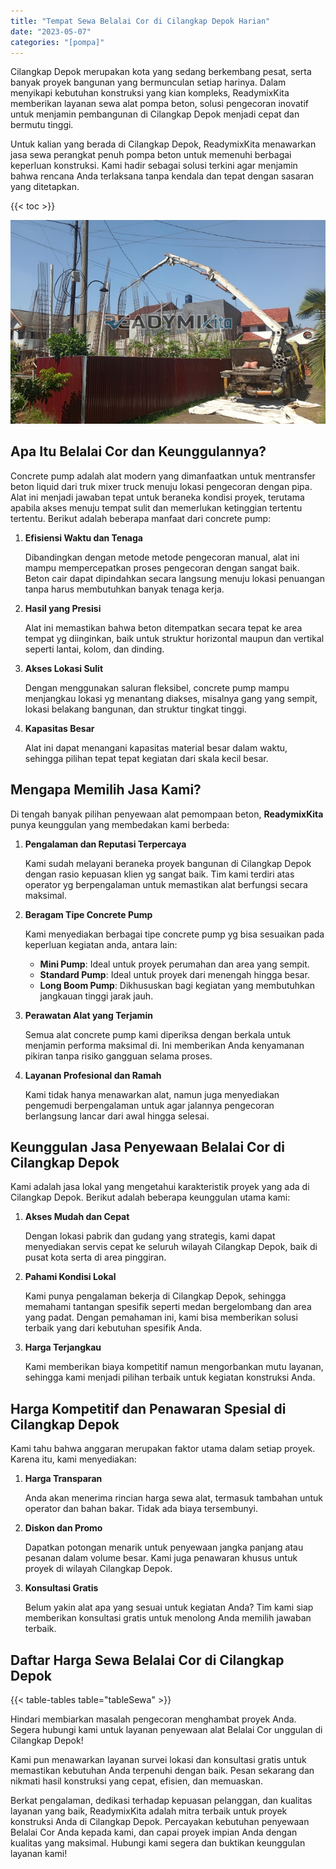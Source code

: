 ```yaml
---
title: "Tempat Sewa Belalai Cor di Cilangkap Depok Harian"
date: "2023-05-07"
categories: "[pompa]"
---
```


Cilangkap Depok merupakan kota yang sedang berkembang pesat, serta banyak proyek bangunan yang bermunculan setiap harinya. Dalam menyikapi kebutuhan konstruksi yang kian kompleks, ReadymixKita memberikan layanan sewa alat pompa beton, solusi pengecoran inovatif untuk menjamin pembangunan di Cilangkap Depok menjadi cepat dan bermutu tinggi.

Untuk kalian yang berada di Cilangkap Depok, ReadymixKita menawarkan jasa sewa perangkat penuh pompa beton untuk memenuhi berbagai keperluan konstruksi. Kami hadir sebagai solusi terkini agar menjamin bahwa rencana Anda terlaksana tanpa kendala dan tepat dengan sasaran yang ditetapkan.

{{< toc >}}

![Tempat Sewa Belalai Cor di Cilangkap Depok Harian](/images/pompa/sewa-pompa-24.jpg)

## Apa Itu Belalai Cor dan Keunggulannya?

Concrete pump adalah alat modern yang dimanfaatkan untuk mentransfer beton liquid dari truk mixer truck menuju lokasi pengecoran dengan pipa. Alat ini menjadi jawaban tepat untuk beraneka kondisi proyek, terutama apabila akses menuju tempat sulit dan memerlukan ketinggian tertentu tertentu. Berikut adalah beberapa manfaat dari concrete pump:

1. **Efisiensi Waktu dan Tenaga**

   Dibandingkan dengan metode metode pengecoran manual, alat ini mampu mempercepatkan proses pengecoran dengan sangat baik. Beton cair dapat dipindahkan secara langsung menuju lokasi penuangan tanpa harus membutuhkan banyak tenaga kerja.

2. **Hasil yang Presisi**

   Alat ini memastikan bahwa beton ditempatkan secara tepat ke area tempat yg diinginkan, baik untuk struktur horizontal maupun dan vertikal seperti lantai, kolom, dan dinding.

3. **Akses Lokasi Sulit**

   Dengan menggunakan saluran fleksibel, concrete pump mampu menjangkau lokasi yg menantang diakses, misalnya gang yang sempit, lokasi belakang bangunan, dan struktur tingkat tinggi.

4. **Kapasitas Besar**

   Alat ini dapat menangani kapasitas material besar dalam waktu, sehingga pilihan tepat tepat kegiatan dari skala kecil besar.

## Mengapa Memilih Jasa Kami?

Di tengah banyak pilihan penyewaan alat pemompaan beton, **ReadymixKita** punya keunggulan yang membedakan kami berbeda:

1. **Pengalaman dan Reputasi Terpercaya**

   Kami sudah melayani beraneka proyek bangunan di Cilangkap Depok dengan rasio kepuasan klien yg sangat baik. Tim kami terdiri atas operator yg berpengalaman untuk memastikan alat berfungsi secara maksimal.

2. **Beragam Tipe Concrete Pump**

   Kami menyediakan berbagai tipe concrete pump yg bisa sesuaikan pada keperluan kegiatan anda, antara lain:
   - **Mini Pump**: Ideal untuk proyek perumahan dan area yang sempit.
   - **Standard Pump**: Ideal untuk proyek dari menengah hingga besar.
   - **Long Boom Pump**: Dikhususkan bagi kegiatan yang membutuhkan jangkauan tinggi jarak jauh.

3. **Perawatan Alat yang Terjamin**

   Semua alat concrete pump kami diperiksa dengan berkala untuk menjamin performa maksimal di. Ini memberikan Anda kenyamanan pikiran tanpa risiko gangguan selama proses.

4. **Layanan Profesional dan Ramah**

   Kami tidak hanya menawarkan alat, namun juga menyediakan pengemudi berpengalaman untuk agar jalannya pengecoran berlangsung lancar dari awal hingga selesai.

## Keunggulan Jasa Penyewaan Belalai Cor di Cilangkap Depok

Kami adalah jasa lokal yang mengetahui karakteristik proyek yang ada di Cilangkap Depok. Berikut adalah beberapa keunggulan utama kami:

1. **Akses Mudah dan Cepat**

   Dengan lokasi pabrik dan gudang yang strategis, kami dapat menyediakan servis cepat ke seluruh wilayah Cilangkap Depok, baik di pusat kota serta di area pinggiran.

2. **Pahami Kondisi Lokal**

   Kami punya pengalaman bekerja di Cilangkap Depok, sehingga memahami tantangan spesifik seperti medan bergelombang dan area yang padat. Dengan pemahaman ini, kami bisa memberikan solusi terbaik yang dari kebutuhan spesifik Anda.

3. **Harga Terjangkau**

   Kami memberikan biaya kompetitif namun mengorbankan mutu layanan, sehingga kami menjadi pilihan terbaik untuk kegiatan konstruksi Anda.

## Harga Kompetitif dan Penawaran Spesial di Cilangkap Depok

Kami tahu bahwa anggaran merupakan faktor utama dalam setiap proyek. Karena itu, kami menyediakan:

1. **Harga Transparan**

   Anda akan menerima rincian harga sewa alat, termasuk tambahan untuk operator dan bahan bakar. Tidak ada biaya tersembunyi.

2. **Diskon dan Promo**

   Dapatkan potongan menarik untuk penyewaan jangka panjang atau pesanan dalam volume besar. Kami juga penawaran khusus untuk proyek di wilayah Cilangkap Depok.

3. **Konsultasi Gratis**

   Belum yakin alat apa yang sesuai untuk kegiatan Anda? Tim kami siap memberikan konsultasi gratis untuk menolong Anda memilih jawaban terbaik.

## Daftar Harga Sewa Belalai Cor di Cilangkap Depok

{{< table-tables table="tableSewa" >}}

Hindari membiarkan masalah pengecoran menghambat proyek Anda. Segera hubungi kami untuk layanan penyewaan alat Belalai Cor unggulan di Cilangkap Depok!

Kami pun menawarkan layanan survei lokasi dan konsultasi gratis untuk memastikan kebutuhan Anda terpenuhi dengan baik. Pesan sekarang dan nikmati hasil konstruksi yang cepat, efisien, dan memuaskan.

Berkat pengalaman, dedikasi terhadap kepuasan pelanggan, dan kualitas layanan yang baik, ReadymixKita adalah mitra terbaik untuk proyek konstruksi Anda di Cilangkap Depok. Percayakan kebutuhan penyewaan Belalai Cor Anda kepada kami, dan capai proyek impian Anda dengan kualitas yang maksimal. Hubungi kami segera dan buktikan keunggulan layanan kami!